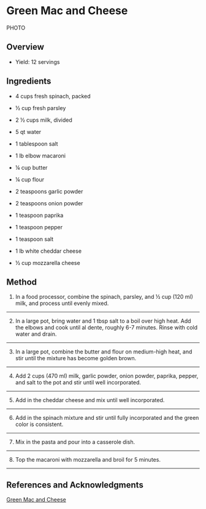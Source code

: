 # Green Mac and Cheese

PHOTO

## Overview

- Yield: 12 servings

## Ingredients

- 4 cups fresh spinach, packed

- ½ cup fresh parsley

- 2 ½ cups milk, divided

- 5 qt water

- 1 tablespoon salt

- 1 lb elbow macaroni

- ¼ cup butter

- ¼ cup flour

- 2 teaspoons garlic powder

- 2 teaspoons onion powder

- 1 teaspoon paprika

- 1 teaspoon pepper

- 1 teaspoon salt

- 1 lb white cheddar cheese

- ½ cup mozzarella cheese

## Method

1. In a food processor, combine the spinach, parsley, and ½ cup (120 ml) milk, and process until evenly mixed.
---
2. In a large pot, bring water and 1 tbsp salt to a boil over high heat. Add the elbows and cook until al dente, roughly 6-7 minutes. Rinse with cold water and drain.
---
3. In a large pot, combine the butter and flour on medium-high heat, and stir until the mixture has become golden brown.
---
4. Add 2 cups (470 ml) milk, garlic powder, onion powder, paprika, pepper, and salt to the pot and stir until well incorporated.
---
5. Add in the cheddar cheese and mix until well incorporated.
---
6. Add in the spinach mixture and stir until fully incorporated and the green color is consistent.
---
7. Mix in the pasta and pour into a casserole dish.
---
8. Top the macaroni with mozzarella and broil for 5 minutes.
---

## References and Acknowledgments

[Green Mac and Cheese](https://tasty.co/recipe/green-mac-n-cheese)
